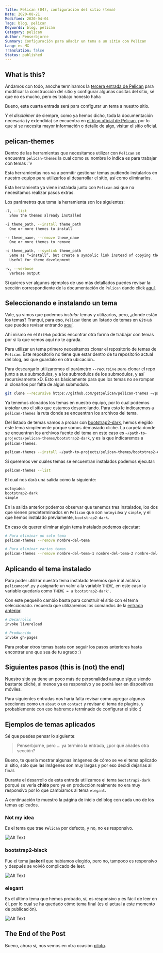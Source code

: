 ```yaml
---
Title: Pelican (04), configuración del sitio (tema)
Date: 2020-08-21
Modified: 2020-04-04
Tags: blog, pelican
Keywords: blog, pelican
Category: pelican
Author: Penserbjorne
Summary: Configuración para añadir un tema a un sitio con Pelican
Lang: es-MX
Translation: false
Status: published
---
```


##  What is this?

Andamos con todo, anoche terminamos la
[tercera entrada de Pelican]({filename}./05-pelican-03.md) para modificar la
construcción del sitio y configurar algunas cositas del sitio, sé que no es
mucho, pero es trabajo honesto haha

Bueno, esta cuarta entrada será para configurar un tema a nuestro sitio.

Y el *disclaimer* de siempre, como ya hemos dicho, toda la documentación necesaria
(y extendida) se encuentra en [el blog oficial de Pelican](https://docs.getpelican.com),
por lo que si se necesita mayor información o detalle de algo, visitar el sitio
oficial.

##  pelican-themes

Dentro de las herramientas que necesitamos utilizar con `Pelican` se encuentra
`pelican-themes` la cual como su nombre lo indica es para trabajar con temas :\'v

Esta herramientas nos va a permitir gestionar temas pudiendo instalarlos en
nuestro equipo para utilizarlos al desarrollar el sitio, así como eliminarlos.

Esta herramienta ya viene instalada junto con `Pelican` asi que no necesitamos
realizar pasos extras.

Los parámetros que toma la herramienta son los siguientes:

```bash
-l, --list
  Show the themes already installed

-i theme_path, --install theme_path
  One or more themes to install

-r theme_name, --remove theme_name
  One or more themes to remove

-s theme_path, --symlink theme_path
  Same as “–install”, but create a symbolic link instead of copying the theme.
  Useful for theme development

-v, --verbose
  Verbose output
```

Si quieres ver algunos ejemplos de uso más detallados puedes revisar la sección
correspondiente de la documentación de `Pelican` dando click
[aquí](https://docs.getpelican.com/en/stable/pelican-themes.html).

##  Seleccionando e instalando un tema

Vale, ya vimos que podemos *instalar* temas y utilizarlos, pero, ¿donde están
los temas? Tranqui, para eso, `Pelican` tiene un listado de temas en `GitHub`
que puedes revisar entrando
[aquí](https://github.com/getpelican/pelican-themes).

Ahí mismo en el `GitHub` podrás encontrar otra forma de trabajar con temas por
si la que vemos aquí no te agrada.

Para utilizar un tema primero necesitamos clonar el repositorio de temas de
`Pelican`. Este repositorio no tiene que estar dentro de tu repositorio actual
del blog, así que guardalo en otra ubicación..

Para descargarlo utilizaremos el parámetro  `--recursive` para clonar el repo
junto a sus submodulos, y a los submodulos de los submodulos, y así
recursivamente xD. Esto es básicamente para que los temas no se rompan al
clonarlos por falta de algún submodulo.

```bash
git clone --recursive https://github.com/getpelican/pelican-themes ~/path-to-projects/pelican-themes
```

Ya tenemos clonados los temas en nuestro equipo, por lo cual podemos *instalar*
uno el sitio que estamos desarrollando. Para esto le indicaremos a
`pelican-themes` la ruta donde se encuentran los archivos del tema.

Del listado de temas vamos a probar con
[bootstrap2-dark](https://github.com/getpelican/pelican-themes/tree/master/bootstrap2-dark), hemos elegido este tema simplemente porque somos demasiado cliche. La
carpeta donde se encuentran los archivos fuente del tema en este caso es
`~/path-to-projects/pelican-themes/bootstrap2-dark`, y es la que indicaremos a
`pelican-themes`.

```bash
pelican-themes --install ~/path-to-projects/pelican-themes/bootstrap2-dark
```

Si queremos ver cuales temas se encuentran instalados podemos ejecutar:

```bash
pelican-themes --list
```

El cual nos dará una salida como la siguiente:

```bash
notmyidea
bootstrap2-dark
simple
```

En la salida anterior podemos observar que tenemos tres instalados, los dos que
vienen predeterminados en `Pelican` que son `notmyidea` y `simple`, y el que
hemos instalado previamente, `bootstrap2-dark`.

En caso de querer eliminar algún tema instalado podemos ejecutar:

```bash
# Para eliminar un solo tema
pelican-themes --remove nombre-del-tema

# Para eliminar varios temas
pelican-themes --remove nombre-del-tema-1 nombre-del-tema-2 nombre-del-tema-3
```

##  Aplicando el tema instalado

Para poder utilizar nuestro tema instalado tenemos que ir al archivo
`pelicanconf.py` y asignarle un valor a la variable `THEME`, en este caso la
variable quedaría como `THEME = u'bootstrap2-dark'`.

Con este pequeño cambio basta para construir el sitio con el tema seleccionado.
recuerda que utilizaremos los comandos de la [entrada anterior]({filename}./05-pelican-03.md).

```bash
# Desarrollo
invoke livereload

# Producción
invoke gh-pages
```

Para probar otros temas basta con seguir los pasos anteriores hasta encontrar
uno que sea de tu agrado :)

##  Siguientes pasos (this is (not) the end)

Nuestro sitio ya tiene un poco más de personalidad aunque sigue siendo bastante
cliché, al menos ya es responsivo y se podrá leer en dispositivos móviles.

Para siguientes entradas nos haria falta revisar como agregar algunas secciones
como un `about` o un `contact` y revisar el tema de plugins, y probablemente
con eso habremos terminado de configurar el sitio :)

##  Ejemplos de temas aplicados

Sé que puedes pensar lo siguiente:

>Penserbjorne, pero ... ya termino la entrada, ¿por qué añades otra sección?

Bueno, te quería mostrar algunas imágenes de cómo se ve el tema aplicado al
sitio, solo que las imágenes son muy largas  y por eso decidí dejarlas al final.

Durante el desarrollo de esta entrada utilizamos el tema `bootstrap2-dark`
porqué se vería **chido** pero ya en producción realmente no era muy responsivo
por lo que cambiamos al tema `elegant`.

A continuación te muestro la página de inicio del blog con cada uno de los
temas aplicados.

### Not my idea

Es el tema que trae `Pelican` por defecto, y no, no es responsivo.

![Alt Text]({static}/images/07-pelican-04/screenshot-2020-08-21-blog-de-penserbjorne-1.png)

### bootstrap2-black

Fue el tema **juakeril** que habíamos elegido, pero no, tampoco es responsivo
y después se volvió complicado de leer.

![Alt Text]({static}/images/07-pelican-04/screenshot-2020-08-21-blog-de-penserbjorne-2.png)

### elegant

Es el último tema que hemos probado, sí, es responsivo y es fácil de leer en él,
por lo cual se ha quedado cómo tema final (es el actual a este momento de
  publicación).

![Alt Text]({static}/images/07-pelican-04/screenshot-2021-04-04-blog-de-penserbjorne.png)

##  The End of the Post

Bueno, ahora sí, nos vemos en otra ocasión [piloto](https://www.youtube.com/watch?v=pVeKyqV1jWU).
